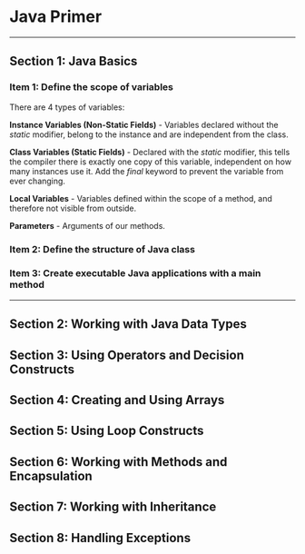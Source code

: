 # Java Primer

----

## Section 1: Java Basics

### Item 1: Define the scope of variables

There are 4 types of variables:

**Instance Variables (Non-Static Fields)** - Variables declared without the *static* modifier, belong to the instance and are independent from the class.

**Class Variables (Static Fields)** - Declared with the *static* modifier, this tells the compiler there is exactly one copy of this variable, independent on how many instances use it. Add the *final* keyword to prevent the variable from ever changing.

**Local Variables** - Variables defined within the scope of a method, and therefore not visible from outside.

**Parameters** - Arguments of our methods.



### Item 2: Define the structure of Java class

### Item 3: Create executable Java applications with a main method




----

## Section 2: Working with Java Data Types

## Section 3: Using Operators and Decision Constructs

## Section 4: Creating and Using Arrays

## Section 5: Using Loop Constructs

## Section 6: Working with Methods and Encapsulation

## Section 7: Working with Inheritance

## Section 8: Handling Exceptions